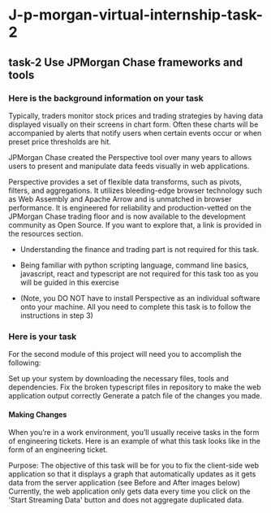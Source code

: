 # J-p-morgan-virtual-internship-task-2

 ## task-2 Use JPMorgan Chase frameworks and tools
 
 ### Here is the background information on your task
Typically, traders monitor stock prices and trading strategies by having data displayed visually on their screens in chart form. Often these charts will be accompanied by alerts that notify users when certain events occur or when preset price thresholds are hit.

JPMorgan Chase created the Perspective tool over many years to allows users to present and manipulate data feeds visually in web applications.

Perspective provides a set of flexible data transforms, such as pivots, filters, and aggregations. It utilizes bleeding-edge browser technology such as Web Assembly and Apache Arrow and is unmatched in browser performance. It is engineered for reliability and production-vetted on the JPMorgan Chase trading floor and is now available to the development community as Open Source. If you want to explore that, a link is provided in the resources section. 

* Understanding the finance and trading part is not required for this task.

* Being familiar with python scripting language, command line basics, javascript, react and typescript are not required for this task too as you will be guided in this exercise

* (Note, you DO NOT have to install Perspective as an individual software onto your machine. All you need to complete this task is to follow the instructions in step 3)



### Here is your task

For the second module of this project will need you to accomplish the following:

Set up your system by downloading the necessary files, tools and dependencies.
Fix the broken typescript files in repository to make the web application output correctly
Generate a patch file of the changes you made.


#### Making Changes

When you’re in a work environment, you’ll usually receive tasks in the form of engineering tickets.
Here is an example of what this task looks like in the form of an engineering ticket.

Purpose:
The objective of this task will be for you to fix the client-side web application so that it displays a graph that automatically updates as it gets data from the server application (see Before and After images below) Currently, the web application only gets data every time you click on the 'Start Streaming Data' button and does not aggregate duplicated data.
